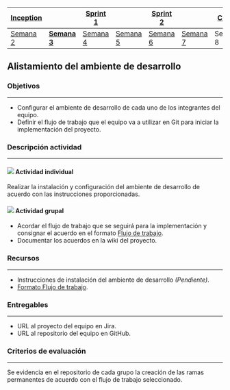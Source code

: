 | [Inception](https://avargas20.github.io/MISW-Procesos/semanas/inception/inception) |   | [Sprint 1](https://avargas20.github.io/MISW-Procesos/semanas/sprint1/sprint1) |   | [Sprint 2](https://avargas20.github.io/MISW-Procesos/semanas/sprint2/sprint2) |   | [Cierre]() |
|-----------|---|----------|---|----------|---|--------|
| [Semana 2](https://avargas20.github.io/MISW-Procesos/semanas/inception/semana2/semana2)         | **[Semana 3](https://avargas20.github.io/MISW-Procesos/semanas/inception/semana3/semana3)** | [Semana 4](https://avargas20.github.io/MISW-Procesos/semanas/sprint1/semana4/semana4) | [Semana 5](https://avargas20.github.io/MISW-Procesos/semanas/sprint1/semana5/semana5) | [Semana 6](https://avargas20.github.io/MISW-Procesos/semanas/sprint2/semana6/semana6) | [Semana 7](https://avargas20.github.io/MISW-Procesos/semanas/sprint1/semana7/semana7) | Semana 8      |

## Alistamiento del ambiente de desarrollo

### Objetivos

---
* Configurar el ambiente de desarrollo de cada uno de los integrantes del equipo.
* Definir el flujo de trabajo que el equipo va a utilizar en Git para iniciar la implementación del proyecto.

### Descripción actividad

---
#### ![](./../../assets/images/individuo.png) Actividad individual

Realizar la instalación y configuración del ambiente de desarrollo de acuerdo con las instrucciones proporcionadas.

#### ![](./../../assets/images/grupo.png) Actividad grupal

* Acordar el flujo de trabajo que se seguirá para la implementación y consignar el acuerdo en el formato [Flujo de trabajo](https://ticsw.github.io/mt1_practicas_guias_proyecto/semanas/semana4/MT1PEA-FM-FlujoDeTrabajo.html).
* Documentar los acuerdos en la wiki del proyecto.


### Recursos 

---
* Instrucciones de instalación del ambiente de desarrollo *(Pendiente)*.
* [Formato Flujo de trabajo](https://ticsw.github.io/mt1_practicas_guias_proyecto/semanas/semana4/MT1PEA-FM-FlujoDeTrabajo.html).


### Entregables 

---
* URL al proyecto del equipo en Jira.
* URL al repositorio del equipo en GitHub.

### Criterios de evaluación
---

Se evidencia en el repositorio de cada grupo la creación de las ramas permanentes de acuerdo con el flujo de trabajo seleccionado.
